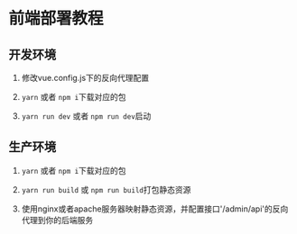 # 前端部署教程

## 开发环境

1. 修改vue.config.js下的反向代理配置

2. `yarn` 或者 `npm i`下载对应的包

3. `yarn run dev` 或者 `npm run dev`启动

## 生产环境

1. `yarn` 或者 `npm i`下载对应的包

2. `yarn run build` 或 `npm run build`打包静态资源

3. 使用nginx或者apache服务器映射静态资源，并配置接口'/admin/api'的反向代理到你的后端服务
